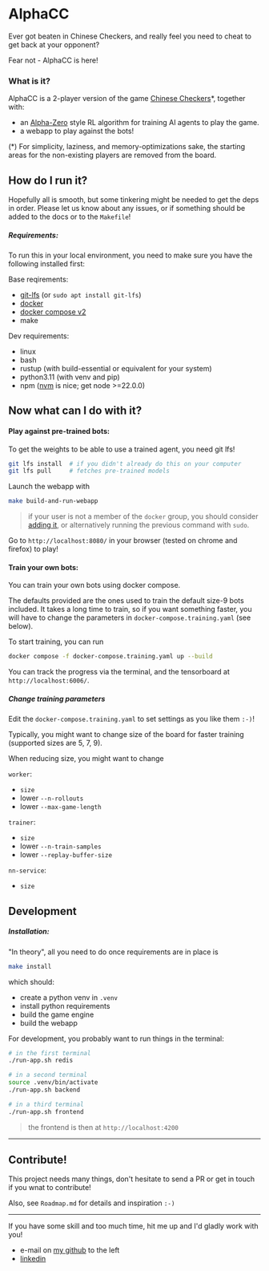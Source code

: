 # AlphaCC

Ever got beaten in Chinese Checkers, and really feel you need to cheat to get back at your opponent?

Fear not - AlphaCC is here!

### What is it?

AlphaCC is a 2-player version of the game [Chinese Checkers](https://en.wikipedia.org/wiki/Chinese_checkers)*, together with:
- an [Alpha-Zero](https://arxiv.org/abs/1712.01815) style RL algorithm for training AI agents to play the game.
- a webapp to play against the bots!

(*) For simplicity, laziness, and memory-optimizations sake, the starting areas for the non-existing players are removed from the board.

## How do I run it?

Hopefully all is smooth, but some tinkering might be needed to get the deps in order. Please let us know about any issues, or if something should be added to the docs or to the `Makefile`!

##### Requirements:
To run this in your local environment, you need to make sure you have the following installed first:

Base reqirements:
- [git-lfs](https://git-lfs.com/) (or `sudo apt install git-lfs`)
- [docker](https://docs.docker.com/engine/install/)
- [docker compose v2](https://docs.docker.com/compose/install/linux/)
- make

Dev requirements:
- linux
- bash
- rustup (with build-essential or equivalent for your system)
- python3.11 (with venv and pip)
- npm ([nvm](https://www.linode.com/docs/guides/how-to-install-use-node-version-manager-nvm/#install-nvm) is nice; get node >=22.0.0)

## Now what can I do with it?

#### Play against pre-trained bots:

To get the weights to be able to use a trained agent, you need git lfs!
```sh
git lfs install  # if you didn't already do this on your computer
git lfs pull     # fetches pre-trained models
```

Launch the webapp with
```sh
make build-and-run-webapp
```
> if your user is not a member of the `docker` group, you should consider [adding it](https://docs.docker.com/engine/install/linux-postinstall/), or alternatively running the previous command with `sudo`.

Go to `http://localhost:8080/` in your browser (tested on chrome and firefox) to play!

#### Train your own bots:

You can train your own bots using docker compose.

The defaults provided are the ones used to train the default size-9 bots included. It takes a long time to train, so if you want something faster, you will have to change the parameters in `docker-compose.training.yaml` (see below).

To start training, you can run
```sh
docker compose -f docker-compose.training.yaml up --build
```

You can track the progress via the terminal, and the tensorboard at `http://localhost:6006/`.

##### Change training parameters

Edit the `docker-compose.training.yaml` to set settings as you like them `:-)`!

Typically, you might want to change size of the board for faster training (supported sizes are 5, 7, 9).

When reducing size, you might want to change

`worker`:
- `size`
- lower `--n-rollouts`
- lower `--max-game-length`

`trainer`:
- `size`
- lower `--n-train-samples`
- lower `--replay-buffer-size`

`nn-service`:
- `size`

## Development
##### Installation:
"In theory", all you need to do once requirements are in place is 
```sh
make install
```
which should:
- create a python venv in `.venv`
- install python requirements
- build the game engine
- build the webapp

For development, you probably want to run things in the terminal:
```sh
# in the first terminal
./run-app.sh redis

# in a second terminal
source .venv/bin/activate
./run-app.sh backend

# in a third terminal
./run-app.sh frontend
```
> the frontend is then at `http://localhost:4200`

---

## Contribute!
This project needs many things, don't hesitate to send a PR or get in touch if you wnat to contribute!

Also, see `Roadmap.md` for details and inspiration `:-)`

---
If you have some skill and too much time, hit me up and I'd gladly work with you!
- e-mail on [my github](https://www.github.com/mightypirate1/) to the left
- [linkedin](https://www.linkedin.com/in/martin-frisk-9674981ab/)

